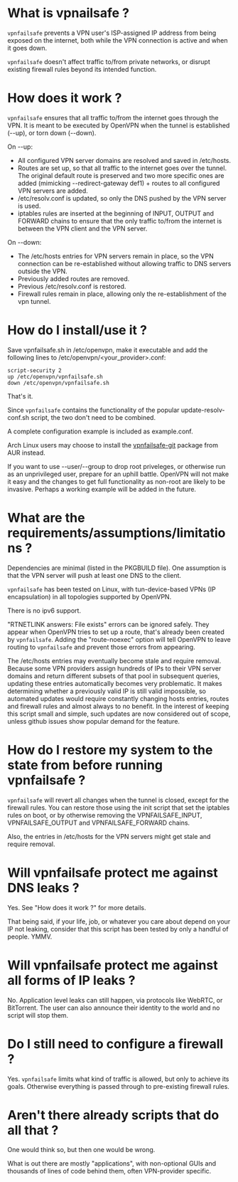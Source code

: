 # What is vpnailsafe ?

`vpnfailsafe` prevents a VPN user's ISP-assigned IP address from being exposed
on the internet, both while the VPN connection is active and when it goes down.

`vpnfailsafe` doesn't affect traffic to/from private networks, or disrupt existing
firewall rules beyond its intended function.

# How does it work ?

`vpnfailsafe` ensures that all traffic to/from the internet goes through the VPN.
It is meant to be executed by OpenVPN when the tunnel is established (--up), or
torn down (--down). 

On --up:
* All configured VPN server domains are resolved and saved in /etc/hosts.
* Routes are set up, so that all traffic to the internet goes over the tunnel.
  The original default route is preserved and two more specific ones are added
  (mimicking --redirect-gateway def1) + routes to all configured VPN servers
  are added.
* /etc/resolv.conf is updated, so only the DNS pushed by the VPN server is used.
* iptables rules are inserted at the beginning of INPUT, OUTPUT and FORWARD
  chains to ensure that the only traffic to/from the internet is between the
  VPN client and the VPN server.

On --down:
* The /etc/hosts entries for VPN servers remain in place, so the VPN connection
  can be re-established without allowing traffic to DNS servers outside the VPN.
* Previously added routes are removed.
* Previous /etc/resolv.conf is restored.
* Firewall rules remain in place, allowing only the re-establishment of the vpn
  tunnel.

# How do I install/use it ?

Save vpnfailsafe&#46;sh in /etc/openvpn, make it executable and add the
following lines to /etc/openvpn/\<your_provider\>.conf:

```
script-security 2
up /etc/openvpn/vpnfailsafe.sh
down /etc/openvpn/vpnfailsafe.sh
```

That's it.

Since `vpnfailsafe` contains the functionality of the popular
update-resolv-conf&#46;sh script, the two don't need to be combined.

A complete configuration example is included as example.conf.

Arch Linux users may choose to install the
[vpnfailsafe-git](https://aur.archlinux.org/packages/vpnfailsafe-git/) package
from AUR instead.

If you want to use --user/--group to drop root priveleges, or otherwise run as
an unprivileged user, prepare for an uphill battle. OpenVPN will not make it
easy and the changes to get full functionality as non-root are likely to be
invasive. Perhaps a working example will be added in the future.

# What are the requirements/assumptions/limitations ?

Dependencies are minimal (listed in the PKGBUILD file). One assumption is that
the VPN server will push at least one DNS to the client.

`vpnfailsafe` has been tested on Linux, with tun-device-based VPNs (IP
encapsulation) in all topologies supported by OpenVPN.

There is no ipv6 support.

"RTNETLINK answers: File exists" errors can be ignored safely. They appear when
OpenVPN tries to set up a route, that's already been created by `vpnfailsafe`.
Adding the "route-noexec" option will tell OpenVPN to leave routing to
`vpnfailsafe` and prevent those errors from appearing.

The /etc/hosts entries may eventually become stale and require removal. Because
some VPN providers assign hundreds of IPs to their VPN server domains and
return different subsets of that pool in subsequent queries, updating these
entries automatically becomes very problematic. It makes determining whether a
previously valid IP is still valid impossible, so automated updates would
require constantly changing hosts entries, routes and firewall rules and almost
always to no benefit. In the interest of keeping this script small and simple,
such updates are now considered out of scope, unless github issues show popular
demand for the feature.

# How do I restore my system to the state from before running vpnfailsafe ?

`vpnfailsafe` will revert all changes when the tunnel is closed, except for the
firewall rules. You can restore those using the init script that set the
iptables rules on boot, or by otherwise removing the VPNFAILSAFE_INPUT,
VPNFAILSAFE_OUTPUT and VPNFAILSAFE_FORWARD chains.

Also, the entries in /etc/hosts for the VPN servers might get stale and require
removal.

# Will vpnfailsafe protect me against DNS leaks ?

Yes. See "How does it work ?" for more details.

That being said, if your life, job, or whatever you care about depend on your
IP not leaking, consider that this script has been tested by only a handful of
people. YMMV.

# Will vpnfailsafe protect me against all forms of IP leaks ?

No. Application level leaks can still happen, via protocols like WebRTC, or
BitTorrent. The user can also announce their identity to the world and no
script will stop them.

# Do I still need to configure a firewall ?

Yes. `vpnfailsafe` limits what kind of traffic is allowed, but only to achieve
its goals. Otherwise everything is passed through to pre-existing firewall
rules.

# Aren't there already scripts that do all that ?

One would think so, but then one would be wrong.

What is out there are mostly "applications", with non-optional GUIs and
thousands of lines of code behind them, often VPN-provider specific.

